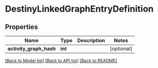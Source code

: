 # DestinyLinkedGraphEntryDefinition

## Properties
Name | Type | Description | Notes
------------ | ------------- | ------------- | -------------
**activity_graph_hash** | **int** |  | [optional] 

[[Back to Model list]](../README.md#documentation-for-models) [[Back to API list]](../README.md#documentation-for-api-endpoints) [[Back to README]](../README.md)


